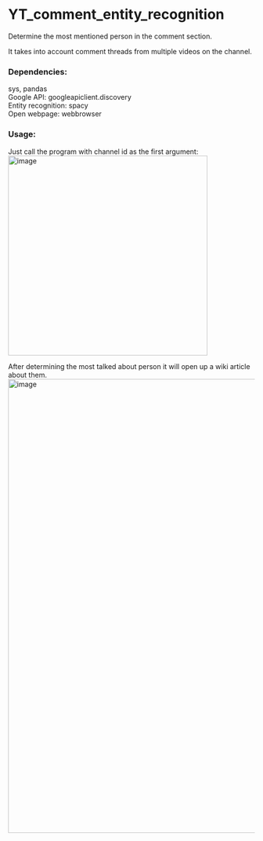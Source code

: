 # YT_comment_entity_recognition
Determine the most mentioned person in the comment section.

It takes into account comment threads from multiple videos on the channel.

### Dependencies:  
sys, pandas  
Google API: googleapiclient.discovery  
Entity recognition: spacy  
Open webpage: webbrowser  

### Usage:  
Just call the program with channel id as the first argument:  
<img width="407" alt="image" src="https://github.com/imre-tomori/YT_comment_entity_recognition/assets/60540020/fdf70db7-c333-4fff-b4d6-47f29228b2cc">

After determining the most talked about person it will open up a wiki article about them.  
<img width="925" alt="image" src="https://github.com/imre-tomori/YT_comment_entity_recognition/assets/60540020/a40edd0b-c9cb-4c61-a73d-148acbcdda57">
